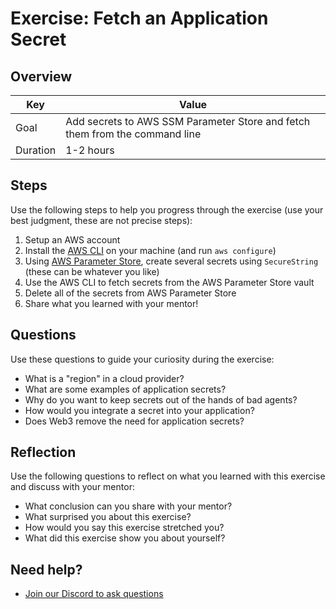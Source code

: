 # Exercise: Fetch an Application Secret

## Overview

| Key | Value |
| --- | --- |
| Goal | Add secrets to AWS SSM Parameter Store and fetch them from the command line |
| Duration | 1-2 hours |


## Steps

Use the following steps to help you progress through the exercise (use your best judgment, these are not precise steps):

1. Setup an AWS account
2. Install the [AWS CLI](https://aws.amazon.com/cli/) on your machine (and run `aws configure`)
3. Using [AWS Parameter Store](https://console.aws.amazon.com/systems-manager/parameters/?region=us-east-1&tab=Table), create several secrets using `SecureString` (these can be whatever you like)
4. Use the AWS CLI to fetch secrets from the AWS Parameter Store vault
5. Delete all of the secrets from AWS Parameter Store
6. Share what you learned with your mentor!

## Questions

Use these questions to guide your curiosity during the exercise:

- What is a "region" in a cloud provider?
- What are some examples of application secrets?
- Why do you want to keep secrets out of the hands of bad agents?
- How would you integrate a secret into your application?
- Does Web3 remove the need for application secrets?

## Reflection

Use the following questions to reflect on what you learned with this exercise and discuss with your mentor:

- What conclusion can you share with your mentor?
- What surprised you about this exercise?
- How would you say this exercise stretched you? 
- What did this exercise show you about yourself?

## Need help?

- [Join our Discord to ask questions](https://discord.gg/bDVYvG3Czd)
